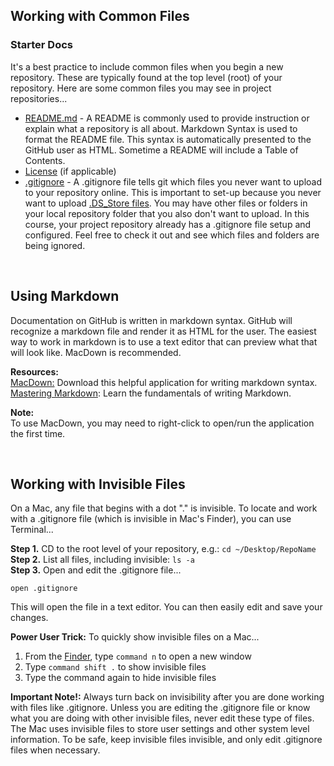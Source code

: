 ## Working with Common Files  


### Starter Docs
It's a best practice to include common files when you begin a new repository. These are typically found at the top level (root) of your repository. Here are some common files you may see in project repositories... 

* [README.md](https://guides.github.com/features/wikis/) - A README is commonly used to provide instruction or explain what a repository is all about. Markdown Syntax is used to format the README file. This syntax is automatically presented to the GitHub user as HTML. Sometime a README will include a Table of Contents. 
* [License](https://choosealicense.com/) (if applicable)
* [.gitignore](https://help.github.com/articles/ignoring-files/) - A .gitignore file tells git which files you never want to upload to your repository online. This is important to set-up because you never want to upload [.DS_Store files](https://www.jeffgeerling.com/blogs/jeff-geerling/stop-letting-dsstore-slow-you). You may have other files or folders in your local repository folder that you also don't want to upload. In this course, your project repository already has a .gitignore file setup and configured. Feel free to check it out and see which files and folders are being ignored.   

<br>

## Using Markdown

Documentation on GitHub is written in markdown syntax. GitHub will recognize a markdown file and render it as HTML for the user. The easiest way to work in markdown is to use a text editor that can preview what that will look like. MacDown is recommended. 

**Resources:**  
[MacDown:](https://github.com/MacDownApp/macdown/releases/download/v0.7.1/MacDown.app.zip) Download this helpful application for writing markdown syntax.  
[Mastering Markdown](https://guides.github.com/features/mastering-markdown/): Learn the fundamentals of writing Markdown. 

**Note:**   
To use MacDown, you may need to right-click to open/run the application the first time. 

<br> 

## Working with Invisible Files

On a Mac, any file that begins with a dot "." is invisible. To locate and work with a .gitignore file (which is invisible in Mac's Finder), you can use Terminal... 

**Step 1.** CD to the root level of your repository, e.g.: `cd ~/Desktop/RepoName`  
**Step 2.** List all files, including invisible: `ls -a`  
**Step 3.** Open and edit the .gitignore file...

`open .gitignore` 

This will open the file in a text editor. You can then easily edit and save your changes. 



**Power User Trick:** To quickly show invisible files on a Mac...

1. From the [Finder](https://support.apple.com/en-us/HT201732), type `command n` to open a new window
2. Type `command shift .` to show invisible files
3. Type the command again to hide invisible files    

**Important Note!:** Always turn back on invisibility after you are done working with files like .gitignore. Unless you are editing the .gitignore file or know what you are doing with other invisible files, never edit these type of files. The Mac uses invisible files to store user settings and other system level information. To be safe, keep invisible files invisible, and only edit .gitignore files when necessary. 



  



